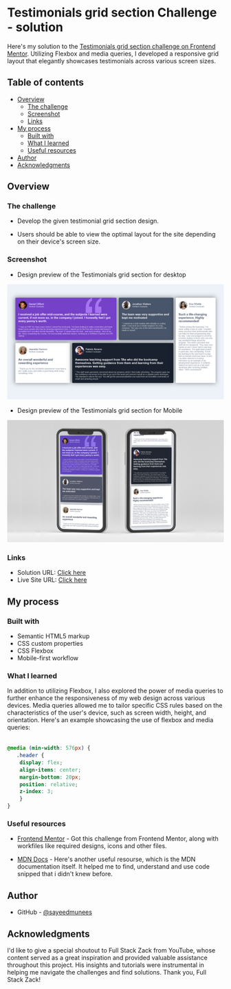 # Testimonials grid section  Challenge - solution

Here's my solution to the [Testimonials grid section challenge on Frontend Mentor](https://www.frontendmentor.io/challenges/testimonials-grid-section-Nnw6J7Un7). Utilizing Flexbox and media queries, I developed a responsive grid layout that elegantly showcases testimonials across various screen sizes. 

## Table of contents

- [Overview](#overview)
  - [The challenge](#the-challenge)
  - [Screenshot](#screenshot)
  - [Links](#links)
- [My process](#my-process)
  - [Built with](#built-with)
  - [What I learned](#what-i-learned)
  - [Useful resources](#useful-resources)
- [Author](#author)
- [Acknowledgments](#acknowledgments)

## Overview

### The challenge


- Develop the given testimonial grid section design. 

- Users should be able to view the optimal layout for the site depending on their device's screen size.

### Screenshot

- Design preview of the Testimonials grid section for desktop

![Design preview of the Testimonials grid section for desktop](./screenshots/Screenshot-desktop.png)

- Design preview of the Testimonials grid section for Mobile

![Design preview of the Testimonials grid section for desktop](./screenshots/Screenshot-mobile-design.png)


### Links

- Solution URL: [Click here](https://your-solution-url.com)
- Live Site URL: [Click here](https://your-live-site-url.com)

## My process

### Built with

- Semantic HTML5 markup
- CSS custom properties
- CSS Flexbox
- Mobile-first workflow

### What I learned

In addition to utilizing Flexbox, I also explored the power of media queries to further enhance the responsiveness of my web design across various devices. Media queries allowed me to tailor specific CSS rules based on the characteristics of the user's device, such as screen width, height, and orientation. Here's an example showcasing the use of flexbox and media queries:

```css

@media (min-width: 576px) {
   .header {
    display: flex;
    align-items: center;
    margin-bottom: 20px;
    position: relative;
    z-index: 3;
    }
}
```

### Useful resources

- [Frontend Mentor](https://www.frontendmentor.io/challenges/testimonials-grid-section-Nnw6J7Un7) - Got this challenge from Frontend Mentor, along with workfiles like required designs, icons and other files.

- [MDN Docs](https://developer.mozilla.org/en-US/) - Here's another useful resourse, which is the MDN documentation itself. It helped me to find, understand and use code snipped that i didn't knew before.


## Author

- GitHub - [@sayeedmunees](https://github.com/sayeedmunees)

## Acknowledgments

I'd like to give a special shoutout to Full Stack Zack from YouTube, whose content served as a great inspiration and provided valuable assistance throughout this project. His insights and tutorials were instrumental in helping me navigate the challenges and find solutions. Thank you, Full Stack Zack!